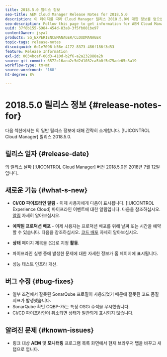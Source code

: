 ```yaml
---
title: 2018.5.0 릴리스 정보
seo-title: AEM Cloud Manager Release Notes for 2018.5.0
description: 이 페이지를 따라 Cloud Manager 릴리스 2018.5.0에 대한 정보를 얻으십시오.
seo-description: Follow this page to get information for AEM Cloud Manager Release 2018.5.0.
uuid: 37f8b155-6984-454d-83a8-3f5fb081be97
contentOwner: jsyal
products: SG_EXPERIENCEMANAGER/CLOUDMANAGER
topic-tags: release-notes
discoiquuid: 6d1e7098-b56e-4172-8373-486f186f3d53
feature: Release Information
exl-id: 0034bcaf-00d3-410d-b2f6-a2a232888a2b
source-git-commit: 6572c16aea2c5d2d1032ca5b0f5d75ade65c3a19
workflow-type: tm+mt
source-wordcount: '168'
ht-degree: 8%

---
```


# 2018.5.0 릴리스 정보 {#release-notes-for}

다음 섹션에서는 의 일반 릴리스 정보에 대해 간략히 소개합니다. [!UICONTROL Cloud Manager] 릴리스 2018.5.0.

## 릴리스 일자 {#release-date}

의 릴리스 날짜 [!UICONTROL Cloud Manager] 버전 2018.5.0은 2018년 7월 12일입니다.

## 새로운 기능 {#what-s-new}

* **CI/CD 파이프라인 알림** - 이제 사용자에게 다음이 표시됩니다. [!UICONTROL Experience Cloud] 파이프라인 이벤트에 대한 알림입니다. 다음을 참조하십시오. [알림](/help/using/notifications.md) 자세히 알아보십시오.

* **예약된 프로덕션 배포** - 이제 사용자는 프로덕션 배포를 위해 날짜 또는 시간을 예약할 수 있습니다. 다음을 참조하십시오. [코드 배포](/help/using/code-deployment.md) 자세히 알아보십시오.

* **상태** 페이지 제목을 (으)로 지정 **활동**.

* 파이프라인 실행 중에 발생한 문제에 대한 자세한 정보가 홈 페이지에 표시됩니다.
* 성능 테스트 인프라 개선.

## 버그 수정 {#bug-fixes}

* 일부 조건에서 잘못된 SonarQube 프로필이 사용되었기 때문에 잘못된 코드 품질 지표가 발생했습니다.
* SonarQube 확인 CQBP-75는 특정 OSGi 주석을 무시했습니다.
* CI/CD 파이프라인이 취소되면 상태가 일관되게 표시되지 않습니다.

## 알려진 문제 {#known-issues}

* 링크 대상 **AEM** 및 **모니터링** 프로그램 목록 화면에서 현재 브라우저 탭을 바꾸고 새 탭으로 엽니다.
